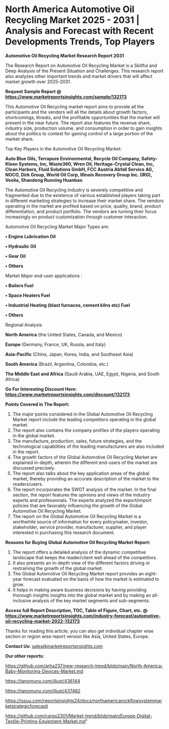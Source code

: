   # North America Automotive Oil Recycling Market 2025 - 2031 | Analysis and Forecast with Recent Developments Trends, Top Players

<strong>Automotive Oil Recycling Market Research Report 2031</strong>

The Research Report on Automotive Oil Recycling Market is a Skillful and Deep Analysis of the Present Situation and Challenges. This research report also analyzes other important trends and market drivers that will affect market growth over 2025-2031.

<strong>Request Sample Report @ <a href=https://www.marketreportsinsights.com/sample/132173>https://www.marketreportsinsights.com/sample/132173</a></strong>

This Automotive Oil Recycling market report aims to provide all the participants and the vendors will all the details about growth factors, shortcomings, threats, and the profitable opportunities that the market will present in the near future. The report also features the revenue share, industry size, production volume, and consumption in order to gain insights about the politics to contest for gaining control of a large portion of the market share.

Top Key Players in the Automotive Oil Recycling Market:

<strong>Auto Blue Oils, Terrapure Environmental, Recycle Oil Company, Safety-Kleen Systems, Inc, Waste360, Wren Oil, Heritage-Crystal Clean, Inc, Clean Harbors, Fluid Solutions GmbH, FCC Austria Abfall Service AG, NOCO, Dirk Group, World Oil Corp, Illinois Recovery Group Inc. (IRG), Veolia, Shandong Running Huanbao</strong>

The Automotive Oil Recycling Industry is severely competitive and fragmented due to the existence of various established players taking part in different marketing strategies to increase their market share. The vendors operating in the market are profiled based on price, quality, brand, product differentiation, and product portfolio. The vendors are turning their focus increasingly on product customization through customer interaction.

Automotive Oil Recycling Market Major Types are:

<strong>• Engine Lubrication Oil

• Hydraulic Oil

• Gear Oil

• Others</strong>

Market Major end-user applications :

<strong>• Boilers Fuel

• Space Heaters Fuel

• Industrial Heating (blast furnaces, cement kilns etc) Fuel

• Others</strong>

Regional Analysis

</u><strong><b>North America</b></strong> (the United States, Canada, and Mexico)

<strong><b>Europe </b></strong>(Germany, France, UK, Russia, and Italy)

<strong><b>Asia-Pacific</b></strong> (China, Japan, Korea, India, and Southeast Asia)

<strong><b>South America</b></strong> (Brazil, Argentina, Colombia, etc.)

<strong><b>The Middle East and Africa</b></strong> (Saudi Arabia, UAE, Egypt, Nigeria, and South Africa)

<strong>Go For Interesting Discount Here: <a href=https://www.marketreportsinsights.com/discount/132173>https://www.marketreportsinsights.com/discount/132173</a></strong>

<strong>Points Covered in The Report:</strong>
<ol>
  <li>The major points considered in the Global Automotive Oil Recycling Market report include the leading competitors operating in the global market.</li>
  <li>The report also contains the company profiles of the players operating in the global market.</li>
  <li>The manufacture, production, sales, future strategies, and the technological capabilities of the leading manufacturers are also included in the report.</li>
  <li>The growth factors of the Global Automotive Oil Recycling Market are explained in-depth, wherein the different end-users of the market are discussed precisely.</li>
  <li>The report also talks about the key application areas of the global market, thereby providing an accurate description of the market to the readers/users.</li>
  <li>The report incorporates the SWOT analysis of the market. In the final section, the report features the opinions and views of the industry experts and professionals. The experts analyzed the export/import policies that are favorably influencing the growth of the Global Automotive Oil Recycling Market.</li>
  <li>The report on the Global Automotive Oil Recycling Market is a worthwhile source of information for every policymaker, investor, stakeholder, service provider, manufacturer, supplier, and player interested in purchasing this research document.</li>
</ol>
<strong>Reasons for Buying Global Automotive Oil Recycling Market Report:</strong>

<ol>
  <li>The report offers a detailed analysis of the dynamic competitive landscape that keeps the reader/client well ahead of the competitors.</li>
  <li>It also presents an in-depth view of the different factors driving or restraining the growth of the global market.</li>
  <li>The Global Automotive Oil Recycling Market report provides an eight-year forecast evaluated on the basis of how the market is estimated to grow.</li>
  <li>It helps in making aware business decisions by having providing thorough insights insights into the global market and by making an all-inclusive analysis of the key market segments and sub-segments.</li>
</ol>
<strong>Access full Report Description, TOC, Table of Figure, Chart, etc. @ <a href=https://www.marketreportsinsights.com/industry-forecast/automotive-oil-recycling-market-2022-132173>https://www.marketreportsinsights.com/industry-forecast/automotive-oil-recycling-market-2022-132173</a></strong>


Thanks for reading this article; you can also get individual chapter wise section or region wise report version like Asia, United States, Europe.

<strong>Contact Us:</strong>
sales@marketreportsinsights.com

<strong>Our other reports:</strong>

<a href=https://github.com/arha237/new-research-trend/blob/main/North-America-Baby-Monitoring-Devices-Market.md>https://github.com/arha237/new-research-trend/blob/main/North-America-Baby-Monitoring-Devices-Market.md</a>

<a href=https://tanomuno.com/illust/436144>https://tanomuno.com/illust/436144</a>

<a href=https://tanomuno.com/illust/437482>https://tanomuno.com/illust/437482</a>

<a href=https://issuu.com/reportsinsights24/docs/northamericarockflowsystemmarketstrategicforecasti>https://issuu.com/reportsinsights24/docs/northamericarockflowsystemmarketstrategicforecasti</a>

<a href=https://github.com/cargo2301/Market-trend/blob/main/Europe-Digital-Textile-Printing-Equipment-Market.md>https://github.com/cargo2301/Market-trend/blob/main/Europe-Digital-Textile-Printing-Equipment-Market.md</a>"
